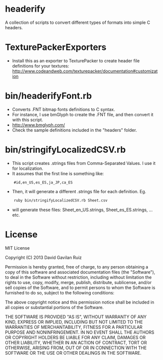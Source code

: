headerify
==========

A collection of scripts to convert different types of formats into simple C headers.

TexturePackerExporters
=======================
* Install this as an exporter to TexturePacker to create header file definitions for your textures: http://www.codeandweb.com/texturepacker/documentation#customization

bin/headerifyFont.rb
=====================
* Converts .FNT bitmap fonts definitions to C syntax.
* For instance, I use bmGlyph to create the .FNT file, and then convert it with this script.
 * http://www.bmglyph.com/
* Check the sample definitions included in the "headers" folder.

bin/stringifyLocalizedCSV.rb
==============================
* This script creates .strings files from Comma-Separated Values. I use it for localization.
* It assumes that the first line is something like:

```
    #id,en_US,es_ES,ja_JP,ca_ES
```

* Then, it will generate a different .strings file for each definition. Eg.

```bash
    ruby bin/stringifyLocalizedCSV.rb Sheet.csv
```

* will generate these files: Sheet_en_US.strings, Sheet_es_ES.strings, ... etc.


License
=======
MIT License

Copyright (C) 2013 David Gavilan Ruiz
 
Permission is hereby granted, free of charge, to any person obtaining a copy of this software and associated documentation files (the "Software"), to deal in the Software without restriction, including without limitation the rights to use, copy, modify, merge, publish, distribute, sublicense, and/or sell copies of the Software, and to permit persons to whom the Software is furnished to do so, subject to the following conditions:

The above copyright notice and this permission notice shall be included in all copies or substantial portions of the Software.

THE SOFTWARE IS PROVIDED "AS IS", WITHOUT WARRANTY OF ANY KIND, EXPRESS OR IMPLIED, INCLUDING BUT NOT LIMITED TO THE WARRANTIES OF MERCHANTABILITY, FITNESS FOR A PARTICULAR PURPOSE AND NONINFRINGEMENT. IN NO EVENT SHALL THE AUTHORS OR COPYRIGHT HOLDERS BE LIABLE FOR ANY CLAIM, DAMAGES OR OTHER LIABILITY, WHETHER IN AN ACTION OF CONTRACT, TORT OR OTHERWISE, ARISING FROM, OUT OF OR IN CONNECTION WITH THE SOFTWARE OR THE USE OR OTHER DEALINGS IN THE SOFTWARE.
